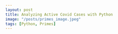 ```yaml
---
layout: post
title: Analyzing Active Covid Cases with Python
image: "/posts/primes_image.jpeg"
tags: [Python, Primes]
---
```

